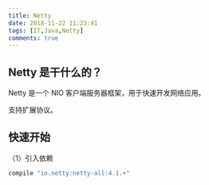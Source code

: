 ```yaml
---
title: Netty
date: 2018-11-22 11:23:41
tags: [IT,Java,Netty]
comments: true
---
```


## Netty 是干什么的？

Netty 是一个 NIO 客户端服务器框架，用于快速开发网络应用。

支持扩展协议。

## 快速开始

（1）引入依赖

```groovy
compile "io.netty:netty-all:4.1.+"
```





